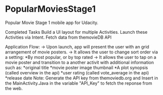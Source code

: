# PopularMoviesStage1
Popular Movie Stage 1 mobile app for Udacity.

Completed Tasks
  Build a UI layout for multiple Activities.
  Launch these Activities via Intent.
  Fetch data from themovieDB API

Application Flow:
      -> Upon launch, app will present the user with an grid arrangement of movie posters.
      -> It allows the user to change sort order via a setting:
            *By most popular, or by top rated
      -> It allows the user to tap on a movie poster and transition to a another activit with additional information such as:
            *original title
            *movie poster image thumbnail
            *A plot synopsis (called overview in the api)
            *user rating (called vote_average in the api)
            *release date
Note: 
Generate the API key from themoviedb.org and Insert in the MainActivity.Java 
in the variable "API_Key" to fetch the reponse from the web.
